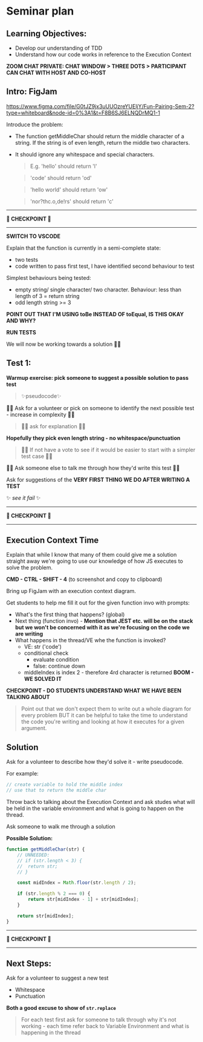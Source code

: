 # Seminar plan

## Learning Objectives:

- Develop our understanding of TDD
- Understand how our code works in reference to the Execution Context

**ZOOM CHAT PRIVATE: CHAT WINDOW > THREE DOTS > PARTICIPANT CAN CHAT WITH HOST AND CO-HOST**

## Intro: FigJam

https://www.figma.com/file/G0tJZ9jx3uUUOzreYUEljY/Fun-Pairing-Sem-2?type=whiteboard&node-id=0%3A1&t=F8B6SJ6ELNQDrMQ1-1

Introduce the problem:

- The function getMiddleChar should return the middle character of a string. If the string is of even length, return the middle two characters.
- It should ignore any whitespace and special characters.

  > E.g. 'hello' should return 'l'

  > 'code' should return 'od'

  > 'hello world' should return 'ow'

  > 'nor?thc.o,de!rs' should return 'c'

---

**🏁 CHECKPOINT 🏁**

---

**SWITCH TO VSCODE**

Explain that the function is currently in a semi-complete state:

- two tests
- code written to pass first test, I have identified second behaviour to test

Simplest behaviours being tested:

- empty string/ single character/ two character. Behaviour: less than length of 3 = return string
- odd length string >= 3

**POINT OUT THAT I'M USING toBe INSTEAD OF toEqual, IS THIS OKAY AND WHY?**

**RUN TESTS**

We will now be working towards a solution 👯‍♂️

## Test 1:

**Warmup exercise: pick someone to suggest a possible solution to pass test**

> ✨pseudocode✨

🧑‍🎓 Ask for a volunteer or pick on someone to identify the next possible test - increase in complexity 🧑‍🎓

> 🧑‍🎓 ask for explanation 🧑‍🎓

**Hopefully they pick even length string - no whitespace/punctuation**

> 🧑‍🎓 If not have a vote to see if it would be easier to start with a simpler test case 🧑‍🎓

🧑‍🎓 Ask someone else to talk me through how they'd write this test 🧑‍🎓

Ask for suggestions of the **VERY FIRST THING WE DO AFTER WRITING A TEST**

✨ _see it fail_ ✨

---

**🏁 CHECKPOINT 🏁**

---

## Execution Context Time

Explain that while I know that many of them could give me a solution straight away we're going to use our knowledge of how JS executes to solve the problem.

**CMD - CTRL - SHIFT - 4** (to screenshot and copy to clipboard)

Bring up FigJam with an execution context diagram.

Get students to help me fill it out for the given function invo with prompts:

- What's the first thing that happens? (global)
- Next thing (function invo) - **Mention that JEST etc. will be on the stack but we won't be concerned with it as we're focusing on the code we are writing**
- What happens in the thread/VE whe the function is invoked?
  - VE: str ('code')
  - conditional check
    - evaluate condition
    - false: continue down
  - middleIndex is index 2 - therefore 4rd character is returned
    **BOOM - WE SOLVED IT**

**CHECKPOINT - DO STUDENTS UNDERSTAND WHAT WE HAVE BEEN TALKING ABOUT**

> Point out that we don't expect them to write out a whole diagram for every problem BUT it can be helpful to take the time to understand the code you're writing and looking at how it executes for a given argument.

## Solution

Ask for a volunteer to describe how they'd solve it - write pseudocode.

For example:

```js
// create variable to hold the middle index
// use that to return the middle char
```

Throw back to talking about the Execution Context and ask studes what will be held in the variable environment and what is going to happen on the thread.

Ask someone to walk me through a solution

**Possible Solution:**

```js
function getMiddleChar(str) {
	// UNNEEDED:
	// if (str.length < 3) {
	// 	return str;
	// }

	const midIndex = Math.floor(str.length / 2);

	if (str.length % 2 === 0) {
		return str[midIndex - 1] + str[midIndex];
	}

	return str[midIndex];
}
```

---

**🏁 CHECKPOINT 🏁**

---

## Next Steps:

Ask for a volunteer to suggest a new test

- Whitespace
- Punctuation

**Both a good excuse to show of `str.replace`**

> For each test first ask for someone to talk through why it's not working - each time refer back to Variable Environment and what is happening in the thread
